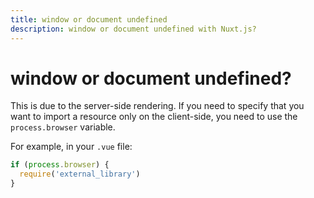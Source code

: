 ```yaml
---
title: window or document undefined
description: window or document undefined with Nuxt.js?
---
```


# window or document undefined?

This is due to the server-side rendering. If you need to specify that you want to import a resource only on the client-side, you need to use the `process.browser` variable.

For example, in your `.vue` file:

```js
if (process.browser) {
  require('external_library')
}
```
